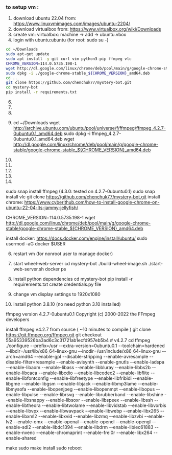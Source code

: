 
### to setup vm :
1. download ubuntu 22.04 from: https://www.linuxvmimages.com/images/ubuntu-2204/
2. download virtualbox from: https://www.virtualbox.org/wiki/Downloads
3. create vm: virtualbox: machine -> add -> ubuntu.vbox 
4. login with ubuntu:ubuntu (for root: sudo su -)

```bash
cd ~/Downloads
sudo apt-get update 
sudo apt install -y git curl vim python3-pip ffmpeg vlc
CHROME_VERSION=114.0.5735.198-1
wget http://dl.google.com/linux/chrome/deb/pool/main/g/google-chrome-stable/google-chrome-stable_${CHROME_VERSION}_amd64.deb
sudo dpkg -i ./google-chrome-stable_${CHROME_VERSION}_amd64.deb
cd ..
git clone https://github.com/chenchuk77/mystery-bot.git
cd mystery-bot
pip install -r requirements.txt


```
6. 
7. 
8. 
9. 
   cd ~/Downloads
   wget http://archive.ubuntu.com/ubuntu/pool/universe/f/ffmpeg/ffmpeg_4.2.7-0ubuntu0.1_amd64.deb
   sudo dpkg -i ffmpeg_4.2.7-0ubuntu0.1_amd64.deb
   wget http://dl.google.com/linux/chrome/deb/pool/main/g/google-chrome-stable/google-chrome-stable_${CHROME_VERSION}_amd64.deb

6. 
7. 
8. 
9. 
10. 
   sudo snap install ffmpeg (4.3.0: tested on 4.2.7-0ubuntu0.1)
   sudo snap install vlc
   git clone https://github.com/chenchuk77/mystery-bot.git
   install chrome: https://www.cyberithub.com/how-to-install-google-chrome-on-ubuntu-22-04-lts-jammy-jellyfish/

   CHROME_VERSION=114.0.5735.198-1
   wget http://dl.google.com/linux/chrome/deb/pool/main/g/google-chrome-stable/google-chrome-stable_${CHROME_VERSION}_amd64.deb



install docker: https://docs.docker.com/engine/install/ubuntu/
   sudo usermod -aG docker $USER

6. restart vm (for nonroot user to manage docker)

7. start wheel-web-server
   cd mystery-bot
   ./build-wheel-image.sh
   ./start-web-server.sh
   docker ps

8. install python dependencies
   cd mystery-bot
   pip install -r requirements.txt
   create credentials.py file

9. change vm display settings to 1920x1080







5. install python 3.8.10 (no need python 3.10 installed)

ffmpeg version 4.2.7-0ubuntu0.1 Copyright (c) 2000-2022 the FFmpeg developers



install ffmpeg v4.2.7 from source ( ~10 minutes to compile )
git clone https://git.ffmpeg.org/ffmpeg.git
git checkout 55a95339526ba3ad6c3c31721ab1ecfd957eb5b4  # v4.2.7
cd ffmpeg
./configure --prefix=/usr --extra-version=0ubuntu0.1 --toolchain=hardened --libdir=/usr/lib/x86_64-linux-gnu --incdir=/usr/include/x86_64-linux-gnu --arch=amd64 --enable-gpl --disable-stripping --enable-avresample --disable-filter=resample --enable-avisynth --enable-gnutls --enable-ladspa --enable-libaom --enable-libass --enable-libbluray --enable-libbs2b --enable-libcaca --enable-libcdio --enable-libcodec2 --enable-libflite --enable-libfontconfig --enable-libfreetype --enable-libfribidi --enable-libgme --enable-libgsm --enable-libjack --enable-libmp3lame --enable-libmysofa --enable-libopenjpeg --enable-libopenmpt --enable-libopus --enable-libpulse --enable-librsvg --enable-librubberband --enable-libshine --enable-libsnappy --enable-libsoxr --enable-libspeex --enable-libssh --enable-libtheora --enable-libtwolame --enable-libvidstab --enable-libvorbis --enable-libvpx --enable-libwavpack --enable-libwebp --enable-libx265 --enable-libxml2 --enable-libxvid --enable-libzmq --enable-libzvbi --enable-lv2 --enable-omx --enable-openal --enable-opencl --enable-opengl --enable-sdl2 --enable-libdc1394 --enable-libdrm --enable-libiec61883 --enable-nvenc --enable-chromaprint --enable-frei0r --enable-libx264 --enable-shared

make
sudo make install
sudo reboot




